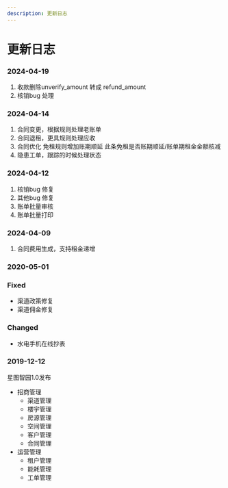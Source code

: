```yaml
---
description: 更新日志
---
```


# 更新日志

### 2024-04-19

1. 收款删除unverify\_amount 转成 refund\_amount
2. 核销bug 处理

### 2024-04-14

1. 合同变更，根据规则处理老账单
2. 合同退租，更具规则处理应收
3. 合同优化 免租规则增加账期顺延 此条免租是否账期顺延/账单期租金金额核减
4. 隐患工单，跟踪的时候处理状态

### 2024-04-12

1. 核销bug 修复
2. 其他bug 修复
3. 账单批量审核
4. 账单批量打印

### 2024-04-09

1. 合同费用生成，支持租金递增

### 2020-05-01

### Fixed

* 渠道政策修复
* 渠道佣金修复

### Changed

* 水电手机在线抄表

### 2019-12-12

星图智园1.0发布

* 招商管理
  * 渠道管理
  * 楼宇管理
  * 房源管理
  * 空间管理
  * 客户管理
  * 合同管理
* 运营管理
  * 租户管理
  * 能耗管理
  * 工单管理

